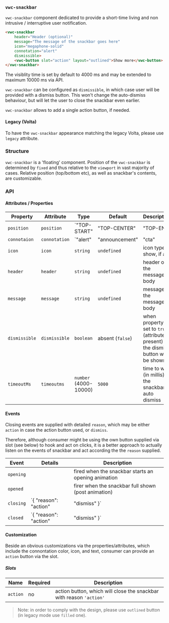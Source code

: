 ### `vwc-snackbar`

`vwc-snackbar` component dedicated to provide a short-time living and non intrusive / interruptive user notification.

```html
<vwc-snackbar
	header="Header (optional)"
	message="The message of the snackbar goes here"
	icon="megaphone-solid"
	connotation="alert"
	dismissible>
	<vwc-button slot="action" layout="outlined">Show more</vwc-button>
</vwc-snackbar>
```

The visiblity time is set by default to 4000 ms and may be extended to maximum 10000 ms via API.

`vwc-snackbar` can be configured as `dismissible`, in which case user will be provided with a dismiss button.
This won't change the auto-dismiss behaviour, but will let the user to close the snackbar even earlier.

`vwc-snackbar` allows to add a single action button, if needed.

#### Legacy (Volta)

To have the `vwc-snackbar` appearance matching the legacy Volta, please use `legacy` attribute.

### Structure

`vwc-snackbar` is a 'floating' component.
Position of the `vwc-snackbar` is determined by `fixed` and thus relative to the `viewport` in vast majority of cases. Relative position (top/bottom etc), as well as snackbar's contents, are customizable.

### API

#### Attributes / Properties

| Property        | Attribute        | Type     | Default | Description |
|-----------------|------------------|----------|---------|-------------|
| `position`      | `position`       | `"TOP-START" | "TOP-CENTER" | "TOP-END" | "BOTTOM-START" | "BOTTOM-CENTER" | "BOTTOM-END" ` | `"BOTTOM-CENTER"` | defines the position of the snackbar |
| `connotaion`    | `connotation`    | `"alert" | "announcement" | "cta" | "info" | "success" | "warning"` | `"announcement"` |  | connotation color will be reflected in icon color, if present |
| `icon`          | `icon`           | `string`  | `undefined` | icon type to show, if any |
| `header`        | `header`         | `string`  | `undefined` | header of the message body |
| `message`       | `message`        | `string`  | `undefined` | message of the message body |
| `dismissible`   | `dismissible`    | `boolean` | absent (`false`) | when property set to `true` (attribute present) the dismiss button will be shown |
| `timeoutMs`     | `timeoutms`      | `number` (4000-10000) | `5000`      | time to wait (in millis) till the snackbar auto dismiss |

#### Events

Closing events are supplied with detailed `reason`, which may be either `action` in case the action button used, or `dismiss`.

Therefore, although consumer might be using the own button supplied via slot (see below) to hook and act on clicks, it is a better approach to actually listen on the events of snackbar and act according the the `reason` supplied.

| Event     | Details | Description |
|-----------|---------|-------------|
| `opening` |         | fired when the snackbar starts an opening animation
| `opened`  |         | firer when the snackbar full shown (post animation)
| `closing` | `{ "reason": "action" | "dismiss" }` | fired when the snackbar starts closing animation
| `closed`  | `{ "reason": "action" | "dismiss" }` | fired when the snackbar fully closed

#### Customization

Beside an obvious customizations via the properties/attributes, which include the connontation color, icon, and text, consumer can provide an `action` button via the slot.

##### Slots

| Name      | Required | Description |
|-----------|----------|-------------|
| `action`  | no       | action button, which will close the snackbar with reason `'action'`

> Note: in order to comply with the design, please use `outlined` button (in legacy mode use `filled` one).